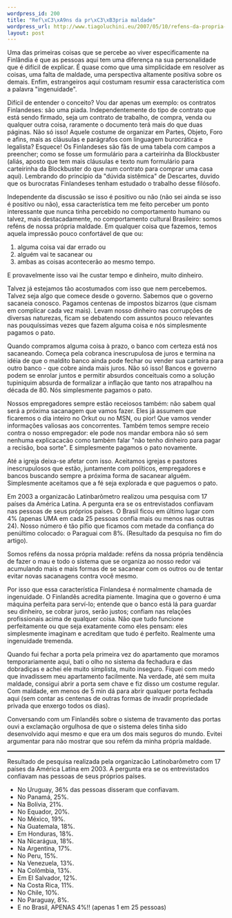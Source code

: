 ```yaml
--- 
wordpress_id: 200
title: "Ref\xC3\xA9ns da pr\xC3\xB3pria maldade"
wordpress_url: http://www.tiagoluchini.eu/2007/05/10/refens-da-propria-maldade/
layout: post
---
```

Uma das primeiras coisas que se percebe ao viver especificamente na Finlândia é que as pessoas aqui tem uma diferença na sua personalidade que é difícil de explicar. É quase como que uma simplicidade em resolver as coisas, uma falta de maldade, uma perspectiva altamente positiva sobre os demais. Enfim, estrangeiros aqui costumam resumir essa característica com a palavra "ingenuidade".

Difícil de entender o conceito? Vou dar apenas um exemplo: os contratos Finlandeses: são uma piada. Independentemente do tipo de contrato que está sendo firmado, seja um contrato de trabalho, de compra, venda ou qualquer outra coisa, raramente o documento terá mais do que duas páginas. Não só isso! Aquele costume de organizar em Partes, Objeto, Foro e afins, mais as cláusulas e parágrafos com linguagem burocrática e legalista? Esquece! Os Finlandeses são fãs de uma tabela com campos a preencher; como se fosse um formulário para a carteirinha da Blockbuster (aliás, aposto que tem mais cláusulas e texto num formulário para carteirinha da Blockbuster do que num contrato para comprar uma casa aqui). Lembrando do princípio da "dúvida sistêmica" de Descartes, duvido que os burocratas Finlandeses tenham estudado o trabalho desse filósofo.

Independente da discussão se isso é positivo ou não (não sei ainda se isso é positivo ou não), essa característica tem me feito perceber um ponto interessante que nunca tinha percebido no comportamento humano ou talvez, mais destacadamente, no comportamento cultural Brasileiro: somos reféns de nossa própria maldade. Em qualquer coisa que fazemos, temos aquela impressão pouco confortável de que ou:
<ol>
	<li>alguma coisa vai dar errado ou</li>
	<li>alguém vai te sacanear ou</li>
	<li>ambas as coisas acontecerão ao mesmo tempo.</li>
</ol>
E provavelmente isso vai lhe custar tempo e dinheiro, muito dinheiro.

Talvez já estejamos tão acostumados com isso que nem percebemos. Talvez seja algo que comece desde o governo. Sabemos que o governo sacaneia conosco. Pagamos centenas de impostos bizarros (que cismam em complicar cada vez mais). Levam nosso dinheiro nas corrupções de diversas naturezas, ficam se debatendo com assuntos pouco relevantes nas pouquíssimas vezes que fazem alguma coisa e nós simplesmente pagamos o pato.

Quando compramos alguma coisa à prazo, o banco com certeza está nos sacaneando. Começa pela cobranca inescrupulosa de juros e termina na idéia de que o maldito banco ainda pode fechar ou vender sua carteira para outro banco - que cobre ainda mais juros. Não só isso! Bancos e governo podem se enrolar juntos e permitir absurdos conceituais como a solução tupiniquim absurda de formalizar a inflação que tanto nos atrapalhou na década de 80. Nós simplesmente pagamos o pato.

Nossos empregadores sempre estão receiosos também: não sabem qual será a próxima sacanagem que vamos fazer. Eles já assumem que ficaremos o dia inteiro no Orkut ou no MSN, ou pior! Que vamos vender informações valiosas aos concorrentes. Também temos sempre receio contra o nosso empregador: ele pode nos mandar embora não só sem nenhuma explicacacão como também falar "não tenho dinheiro para pagar a recisão, boa sorte". E simplesmente pagamos o pato novamente.

Até a igreja deixa-se afetar com isso. Aceitamos igrejas e pastores inescrupulosos que estão, juntamente com políticos, empregadores e bancos buscando sempre a próxima forma de sacanear alguém. Simplesmente aceitamos que a fé seja explorada e que paguemos o pato.

Em 2003 a organizacão Latinbarômetro realizou uma pesquisa com 17 países da América Latina. A pergunta era se os entrevistados confiavam nas pessoas de seus próprios países. O Brasil ficou em último lugar com 4% (apenas UMA em cada 25 pessoas confia mais ou menos nas outras 24). Nosso número é tão pífio que ficamos com metade da confiança do penúltimo colocado: o Paraguai com 8%. (Resultado da pesquisa no fim do artigo).

Somos reféns da nossa própria maldade: reféns da nossa própria tendência de fazer o mau e todo o sistema que se organiza ao nosso redor vai acumulando mais e mais formas de se sacanear com os outros ou de tentar evitar novas sacanagens contra você mesmo.

Por isso que essa característica Finlandesa é normalmente chamada de ingenuidade. O Finlandês acredita piamente. Imagina que o governo é uma máquina perfeita para serví-lo; entende que o banco está lá para guardar seu dinheiro, se cobrar juros, serão justos; confiam nas relações profissionais acima de qualquer coisa. Não que tudo funcione perfeitamente ou que seja exatamente como eles pensam: eles simplesmente imaginam e acreditam que tudo é perfeito. Realmente uma ingenuidade tremenda.

Quando fui fechar a porta pela primeira vez do apartamento que moramos temporariamente aqui, bati o olho no sistema da fechadura e das dobradiças e achei ele muito simplista, muito inseguro. Fiquei com medo que invadissem meu apartamento facilmente. Na verdade, até sem muita maldade, consigui abrir a porta sem chave e fiz disso um costume regular. Com maldade, em menos de 5 min dá para abrir qualquer porta fechada aqui (sem contar as centenas de outras formas de invadir propriedade privada que enxergo todos os dias).

Conversando com um Finlandês sobre o sistema de travamento das portas ouvi a exclamação orgulhosa de que o sistema deles tinha sido desenvolvido aqui mesmo e que era um dos mais seguros do mundo. Evitei argumentar para não mostrar que sou refém da minha própria maldade.

<hr style="width: 100%; height: 2px" /> Resultado de pesquisa realizada pela organizacão Latinobarômetro com 17 países da América Latina em 2003. A pergunta era se os entrevistados confiavam nas pessoas de seus próprios países.
<ul>
	<li>No Uruguay, 36% das pessoas disseram que confiavam.</li>
	<li>No Panamá, 25%.</li>
	<li>Na Bolívia, 21%.</li>
	<li>No Equador, 20%.</li>
	<li>No México, 19%.</li>
	<li>Na Guatemala, 18%.</li>
	<li>Em Honduras, 18%.</li>
	<li>Na Nicarágua, 18%.</li>
	<li>Na Argentina, 17%.</li>
	<li>No Peru, 15%.</li>
	<li>Na Venezuela, 13%.</li>
	<li>Na Colômbia, 13%.</li>
	<li>Em El Salvador, 12%.</li>
	<li>Na Costa Rica, 11%.</li>
	<li>No Chile, 10%.</li>
	<li>No Paraguay, 8%.</li>
	<li>E no Brasil, APENAS 4%!! (apenas 1 em 25 pessoas)</li>
</ul>

